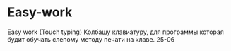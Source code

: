 Easy-work
=========

Easy work (Touch typing)
Колбашу клавиатуру, для программы которая будит обучать слепому методу печати на клаве.
25-06